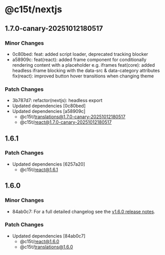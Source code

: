 # @c15t/nextjs

## 1.7.0-canary-20251012180517

### Minor Changes

- 0c80bed: feat: added script loader, deprecated tracking blocker
- a58909c: feat(react): added frame component for conditionally rendering content with a placeholder e.g. iframes
  feat(core): added headless iframe blocking with the data-src & data-category attributes
  fix(react): improved button hover transitions when changing theme

### Patch Changes

- 3b787d7: refactor(nextjs): headless export
- Updated dependencies [0c80bed]
- Updated dependencies [a58909c]
  - @c15t/translations@1.7.0-canary-20251012180517
  - @c15t/react@1.7.0-canary-20251012180517

## 1.6.1

### Patch Changes

- Updated dependencies [6257a20]
  - @c15t/react@1.6.1

## 1.6.0

### Minor Changes

- 84ab0c7: For a full detailed changelog see the [v1.6.0 release notes](https://c15t.com/changelog/2025-09-08-v1.6.0).

### Patch Changes

- Updated dependencies [84ab0c7]
  - @c15t/react@1.6.0
  - @c15t/translations@1.6.0

